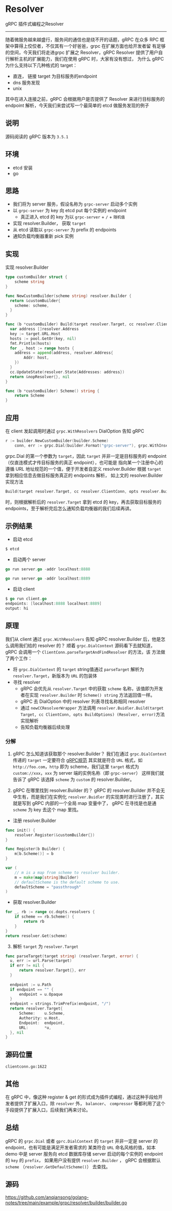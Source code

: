 # Resolver
gRPC 插件式编程之Resolver

--- 

随着微服务越来越盛行，服务间的通信也是绕不开的话题，gRPC 在众多 RPC 框架中算得上佼佼者，不仅其有一个好爸爸，grpc 在扩展方面也给开发者留
有足够的空间，今天我们将走进grpc 扩展之 Resolver，gRPC Resolver 提供了用户自行解析主机的扩展能力，我们在使用 gRPC 时，大家有没有想过，
为什么 gRPC 为什么支持以下几种格式的 target：

- 直连， 链接 target 为目标服务的endpoint
- dns 服务发现
- unix

其中在进入连接之前，gRPC 会根据用户是否提供了 Resolver 来进行目标服务的 endpoint 解析，今天我们来尝试写一个最简单的 etcd 做服务发现的例子

## 说明
源码阅读的 gRPC 版本为 `3.5.1`

## 环境
- etcd 安装
- go

## 思路
- 我们将为 server 服务，假设名称为 `grpc-server` 启动多个实例
- 以 `grpc-server` 为 key 向 etcd put 每个实例的 endpoint
  - 真正进入 etcd 的 key 为以 `grpc-server` + `/` + `随机值`
- 实现 resolver.Builder， 获取 `target`
- 从 etcd 读取以 `grpc-server` 为 prefix 的 endpoints
- 通知负载均衡器重新 pick 实例

## 实现
实现 resolver.Builder

```go
type customBuilder struct {
    scheme string
}

func NewCustomBuilder(scheme string) resolver.Builder {
  return &customBuilder{
    scheme: scheme,
  }
}

func (b *customBuilder) Build(target resolver.Target, cc resolver.ClientConn, opts resolver.BuildOptions) (resolver.Resolver, error) {
  var address []resolver.Address
  key := target.URL.Host
  hosts := pool.GetOr(key, nil)
  fmt.Println(hosts)
  for _, host := range hosts {
    address = append(address, resolver.Address{
        Addr: host,
    })
  }
  cc.UpdateState(resolver.State{Addresses: address})
  return &nopResolver{}, nil
}

func (b *customBuilder) Scheme() string {
	return Scheme
}
```

## 应用
在 client 发起调用时通过 `grpc.WithResolvers` DialOption 告知 gRPC
```go
r := builder.NewCustomBuilder(builder.Scheme)
	conn, err := grpc.Dial(builder.Format("grpc-server"), grpc.WithInsecure(), grpc.WithResolvers(r))
```

grpc.Dial 的第一个参数为 `target`，因此 `target` 并非一定是目标服务的 endpoint（仅直连模式才传目标服务的真正 endpoint），也可能是
指向某一个注册中心的遵循 URL 地址规范的一个值，便于开发者自定义 resolver.Builder 根据 `target` 拿到相应信息去做目标服务真正的 endpoints 解析，
如上文的 resolver.Builder 实现方法 
```go
Build(target resolver.Target, cc resolver.ClientConn, opts resolver.BuildOptions) (resolver.Resolver, error)
```
时，则根据解析后的 `resolver.Target` 拿到 etcd 的 key，再去获取目标服务的 endpoints，至于解析完后怎么通知负载均衡器的我们后续再讲。

## 示例结果
- 启动 etcd
```go
$ etcd
```

- 启动两个 server
```go
go run server.go -addr localhost:8888
```
```go
go run server.go -addr localhost:8889
```

- 启动 client
```go
$ go run client.go
endpoints: [localhost:8888 localhost:8889]
output: hi
```

## 原理
我们从 client 通过 `grpc.WithResolvers` 告知 gRPC resolver.Builder 后，他是怎么调用我们给的 resolver 的？
顺着 `grpc.DialContext` 源码看下去就知道，gRPC 会调用一个 `ClientConn.parseTargetAndFindResolver` 的方法，该
方法做了两个工作：

- 将 `grpc.DialContext` 的 `target` string值通过 `parseTarget` 解析为 `resolver.Target`，新版本为 `URL` 的包装体
- 寻找 resolver
  - gRPC 会优先从 `resolver.Target` 中的获取 `scheme` 名称，该值即为开发者在实现 `resolver.Builder` 时 `Scheme() string` 方法返回值一样。
  - gRPC 去 DialOption 中的 resolver 列表寻找名称相同 resolver
  - 通过 `newCCResolverWrapper` 方法调用 `resolver.Buidler.Build(target Target, cc ClientConn, opts BuildOptions) (Resolver, error)`方法实现解析
  - 告知负载均衡器后续处理

### 分解
1. gRPC 怎么知道该获取那个 resolver.Builder？
我们在通过 `grpc.DialContext` 传递的 `target` 一定要符合 [gRPC规范](https://github.com/grpc/grpc/blob/master/doc/naming.md)
其实就是符合 `URL` 格式，如 `http://foo.com`，`http` 即为 scheme，我们这里 `target` 格式为 `custom://xxx`，`xxx` 为 server 端的实例名称（即 `grpc-server`）
这样我们就告诉了 gRPC 该选择 `scheme` 为 `custom` 的 resolver.Builder。

2. gRPC 在哪里找到 resolver.Builder 的？
gRPC 的 resolver.Builder 并不会无中生有，而是我们在实例化 `resolver.Buidler` 的实现类时进行注册了，其实就是写到 gRPC 内部的一个全局 map 变量中了，
gRPC 在寻找是也是通 `scheme` 为 key 去这个 map 里找。

- 注册 resolver.Builder
```go
func init() {
    resolver.Register(&customBuilder{})
}
```
```go
func Register(b Builder) {
    m[b.Scheme()] = b
}
```

```go
var (
    // m is a map from scheme to resolver builder.
    m = make(map[string]Builder)
    // defaultScheme is the default scheme to use.
    defaultScheme = "passthrough"
)

```
- 获取 resolver.Builder

```go
for _, rb := range cc.dopts.resolvers {
    if scheme == rb.Scheme() {
        return rb
    }
}
return resolver.Get(scheme)
```

3. 解析 `target` 为 `resolver.Target`
```go
func parseTarget(target string) (resolver.Target, error) {
  u, err := url.Parse(target)
  if err != nil {
      return resolver.Target{}, err
  }
  
  endpoint := u.Path
  if endpoint == "" {
      endpoint = u.Opaque
  }
  endpoint = strings.TrimPrefix(endpoint, "/")
  return resolver.Target{
      Scheme:    u.Scheme,
      Authority: u.Host,
      Endpoint:  endpoint,
      URL:       *u,
  }, nil
}
```

## 源码位置
`clientconn.go:1622`

## 其他
在 gRPC 中，像这种 register & get 的形式成为插件式编程，通过这种手段给开发者提供了扩展入口，除 `resolver` 外，
`balancer`、 `compressor` 等都利用了这个手段提供了扩展入口，后续我们再来讨论。

## 总结
gRPC 的 `grpc.Dial` 或者 `gprc.DialContext` 的 `target` 并非一定是 server 的 endpoint，也有可能是满足开发者需求的
某类符合 `URL` 命名风格的值，如本 demo 中是 server 服务向 etcd 数据库存储 server 启动的每个实例的 endpoint 的 `key` 的 `prefix`，
如果用户没有提供 `resolver.Builder` ， gRPC 会根据默认 `scheme` （`resolver.GetDefaultScheme()`） 去查找。

## 源码
https://github.com/anqiansong/golang-notes/tree/main/example/grpc/resolver/builder/builder.go